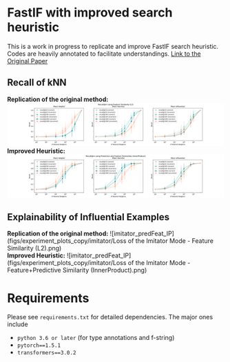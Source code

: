# FastIF with improved search heuristic
This is a work in progress to replicate and improve FastIF search heuristic.
Codes are heavily annotated to facilitate understandings.
[Link to the Original Paper](https://arxiv.org/abs/2012.15781)

## Recall of kNN
**Replication of the original method:**
![recall_predFeat_IP](figs/experiment_plots_copy/recall@m/recall@m_feature_similar_L2.png)
<br />
**Improved Heuristic:**
![recall_predFeat_IP](figs/experiment_plots_copy/recall@m/recall@m_pred_feature_dis_n_similar_InnerProduct.png)

## Explainability of Influential Examples
**Replication of the original method:**
![imitator_predFeat_IP](figs/experiment_plots_copy/imitator/Loss of the Imitator Mode - Feature Similarity (L2).png)
<br />
**Improved Heuristic:**
![imitator_predFeat_IP](figs/experiment_plots_copy/imitator/Loss of the Imitator Mode - Feature+Predictive Similarity (InnerProduct).png)



# Requirements
Please see `requirements.txt` for detailed dependencies. The major ones include
- `python 3.6 or later` (for type annotations and f-string)
- `pytorch==1.5.1`
- `transformers==3.0.2`
